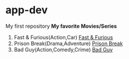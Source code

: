 # app-dev
My first repository
	**My favorite Movies/Series**
 1. Fast & Furious(Action,Car) [Fast & Furious](https://www.imdb.com/list/ls068935667/)
 2. Prison Break(Drama,Adventure) [Prison Break](https://www.imdb.com/title/tt0455275/)
 3. Bad Guy(Action,Comedy,Crime) [Bad Guy](https://www.imdb.com/title/tt0112442/)
